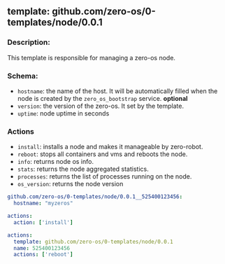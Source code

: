 ## template: github.com/zero-os/0-templates/node/0.0.1

### Description:
This template is responsible for managing a zero-os node.

### Schema:

- `hostname`: the name of the host. It will be automatically filled when the node is created by the `zero_os_bootstrap` service. **optional**
- `version`: the version of the zero-os. It set by the template.
- `uptime`: node uptime in seconds


### Actions
- `install`: installs a node and makes it manageable by zero-robot.
- `reboot`: stops all containers and vms and reboots the node.
- `info`: returns node os info.
- `stats`: returns the node aggregated statistics.
- `processes`: returns the list of processes running on the node.
- `os_version`: returns the node version


```yaml
github.com/zero-os/0-templates/node/0.0.1__525400123456:
  hostname: "myzeros"

actions:
  action: ['install']
```

```yaml
actions:
  template: github.com/zero-os/0-templates/node/0.0.1
  name: 525400123456
  actions: ['reboot']
```
